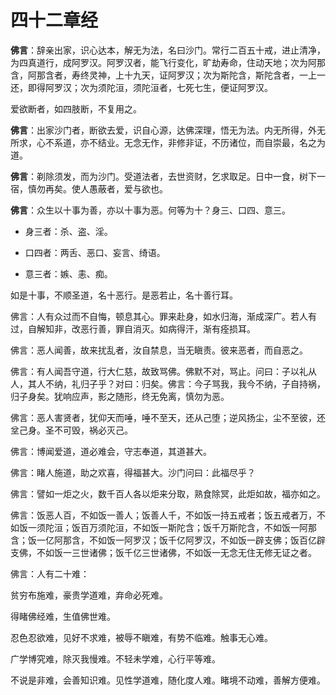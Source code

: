 # 四十二章经

**佛言**：辞亲出家，识心达本，解无为法，名曰沙门。常行二百五十戒，进止清净，为四真道行，成阿罗汉。阿罗汉者，能飞行变化，旷劫寿命，住动天地；次为阿那含，阿那含者，寿终灵神，上十九天，证阿罗汉；次为斯陀含，斯陀含者，一上一还，即得阿罗汉；次为须陀洹，须陀洹者，七死七生，便证阿罗汉。

爱欲断者，如四肢断，不复用之。<br>



**佛言**：出家沙门者，断欲去爱，识自心源，达佛深理，悟无为法。内无所得，外无所求，心不系道，亦不结业。无念无作，非修非证，不历诸位，而自崇最，名之为道。<br>



**佛言**：剃除须发，而为沙门。受道法者，去世资财，乞求取足。日中一食，树下一宿，慎勿再矣。使人愚蔽者，爱与欲也。



**佛言**：众生以十事为善，亦以十事为恶。何等为十？身三、口四、意三。

- 身三者：杀、盗、淫。

- 口四者：两舌、恶口、妄言、绮语。

- 意三者：嫉、恚、痴。

如是十事，不顺圣道，名十恶行。是恶若止，名十善行耳。



佛言：人有众过而不自悔，顿息其心。罪来赴身，如水归海，渐成深广。若人有过，自解知非，改恶行善，罪自消灭。如病得汗，渐有痊损耳。



佛言：恶人闻善，故来扰乱者，汝自禁息，当无瞋责。彼来恶者，而自恶之。



佛言：有人闻吾守道，行大仁慈，故致骂佛。佛默不对，骂止。问曰：子以礼从人，其人不纳，礼归子乎？对曰：归矣。佛言：今子骂我，我今不纳，子自持祸，归子身矣。犹响应声，影之随形，终无免离，慎勿为恶。



佛言：恶人害贤者，犹仰天而唾，唾不至天，还从己堕；逆风扬尘，尘不至彼，还坌己身。圣不可毁，祸必灭己。



佛言：博闻爱道，道必难会，守志奉道，其道甚大。



佛言：睹人施道，助之欢喜，得福甚大。沙门问曰：此福尽乎？

佛言：譬如一炬之火，数千百人各以炬来分取，熟食除冥，此炬如故，福亦如之。



佛言：饭恶人百，不如饭一善人；饭善人千，不如饭一持五戒者；饭五戒者万，不如饭一须陀洹；饭百万须陀洹，不如饭一斯陀含；饭千万斯陀含，不如饭一阿那含；饭一亿阿那含，不如饭一阿罗汉；饭千亿阿罗汉，不如饭一辟支佛；饭百亿辟支佛，不如饭一三世诸佛；饭千亿三世诸佛，不如饭一无念无住无修无证之者。



佛言：人有二十难：

贫穷布施难，豪贵学道难，弃命必死难。

得睹佛经难，生值佛世难。

忍色忍欲难，见好不求难，被辱不瞋难，有势不临难。触事无心难。

广学博究难，除灭我慢难。不轻未学难，心行平等难。

不说是非难，会善知识难。见性学道难，随化度人难。睹境不动难，善解方便难。
